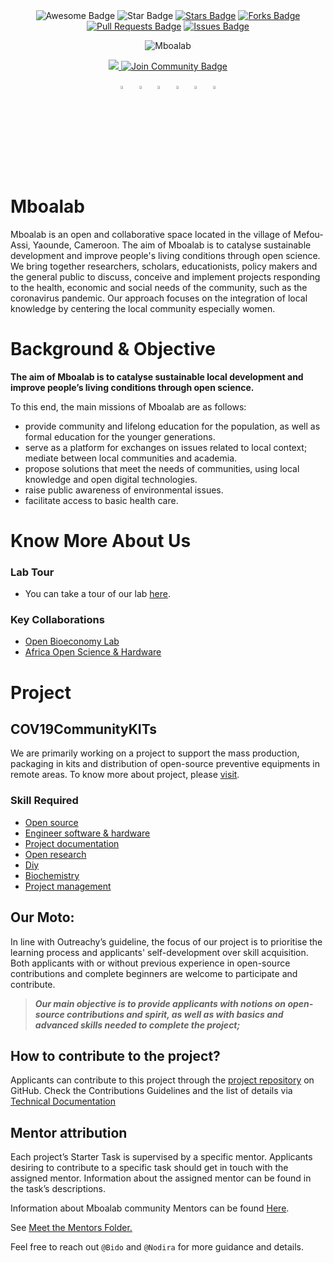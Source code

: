 <div id="top" align="center">

<img src="https://cdn.rawgit.com/sindresorhus/awesome/d7305f38d29fed78fa85652e3a63e154dd8e8829/media/badge.svg" alt="Awesome Badge"/>
<img src="https://img.shields.io/static/v1?label=%F0%9F%8C%9F&message=Mboalab&style=style=flat&color=BC4E99" alt="Star Badge"/>
<a href="https://github.com/Mboalab/Mboalab_Outreachy-May-Aug-2022/stargazers"><img src="https://img.shields.io/github/stars/Mboalab/Mboalab_Outreachy-May-Aug-2022" alt="Stars Badge"/></a>
<a href="https://github.com/Mboalab/Mboalab_Outreachy-May-Aug-2022/network/members"><img src="https://img.shields.io/github/forks/Mboalab/Mboalab_Outreachy-May-Aug-2022" alt="Forks Badge"/></a>
<a href="https://github.com/Mboalab/Mboalab_Outreachy-May-Aug-2022/pulls"><img src="https://img.shields.io/github/issues-pr/Mboalab/Mboalab_Outreachy-May-Aug-2022" alt="Pull Requests Badge"/></a>
<a href="https://github.com/Mboalab/Mboalab_Outreachy-May-Aug-2022/issues"><img src="https://img.shields.io/github/issues/Mboalab/Mboalab_Outreachy-May-Aug-2022" alt="Issues Badge"/></a>
  
  ![Mboalab](https://user-images.githubusercontent.com/63330165/161022905-50be0130-c1f8-4beb-95ea-137e6c780d5e.jpg)
  
<a href="https://twitter.com/LabMboa" ><img src="https://img.shields.io/twitter/follow/LabMboa.svg?style=social" /> </a>
<a href="https://website-mboalab.vercel.app/"><img src="https://img.shields.io/discord/.svg?style=flat&label=Join%20Community&color=7289DA" alt="Join Community Badge"/></a>

  [<img src="https://upload.wikimedia.org/wikipedia/commons/8/83/Steam_icon_logo.svg" width="3.5%"/>](https://www.mboalab.africa/) &nbsp; [<img src="https://img.icons8.com/color/48/000000/twitter.png" width="3.5%"/>](https://twitter.com/LabMboa)  &nbsp; [<img src="https://img.icons8.com/color/48/000000/linkedin.png" width="3.5%"/>](https://www.linkedin.com/company/mboalab/)  &nbsp; [<img src="https://img.icons8.com/fluent/48/000000/facebook-new.png" width="3.5%"/>](https://www.facebook.com/mboalab/)  &nbsp; [<img src="https://img.icons8.com/fluent/48/000000/instagram-new.png" width="3.5%"/>](https://www.instagram.com/)  &nbsp;  [<img src="https://img.icons8.com/fluent/48/000000/gmail.png" width="3.5%"/>](mailto:thomasmboa@gmail.com)
  
  </div>
  
# Mboalab

Mboalab is an open and collaborative space located in the village of Mefou-Assi, Yaounde, Cameroon. The aim of Mboalab is to catalyse sustainable development and improve people's living conditions through open science. We bring together researchers, scholars, educationists, policy makers and the general public to discuss, conceive and implement projects responding to the health, economic and social needs of the community, such as the coronavirus pandemic. Our approach focuses on the integration of local knowledge by centering the local community especially women.

# Background & Objective

**The aim of Mboalab is to catalyse sustainable local development and improve people’s living conditions through open science.**

To this end, the main missions of Mboalab are as follows: 

- provide community and lifelong education for the population, as well as formal education for the younger generations. 
- serve as a platform for exchanges on issues related to local context; mediate between local communities and academia. 
- propose solutions that meet the needs of communities, using local knowledge and open digital technologies.
- raise public awareness of environmental issues.
- facilitate access to basic health care.

# Know More About Us

### Lab Tour
-  You can take a tour of our lab [here](https://www.youtube.com/watch?v=Tfx-C--iELU).
  
### Key Collaborations
- [Open Bioeconomy Lab](https://openbioeconomy.org/)
- [Africa Open Science & Hardware](https://africaosh.com/)

# Project

## COV19CommunityKITs

We are primarily working on a project to support the mass production,  packaging in kits and distribution of open-source preventive equipments in remote areas. To know more about project, please [visit](https://app.jogl.io/project/217/COV19CommunityKITs).

### Skill Required
- [Open source](https://app.jogl.io/search/projects?refinementList[skills][0]=Open%20source)
- [Engineer software & hardware](https://app.jogl.io/search/projects?refinementList[skills][0]=Engineer%20software%20&%20hardware)
- [Project documentation](https://app.jogl.io/search/projects?refinementList[skills][0]=Project%20documentation)
- [Open research](https://app.jogl.io/search/projects?refinementList[skills][0]=Open%20research)
- [Diy](https://app.jogl.io/search/projects?refinementList[skills][0]=Diy)
- [Biochemistry](https://app.jogl.io/search/projects?refinementList[skills][0]=Biochemistry)
- [Project management](https://app.jogl.io/search/projects?refinementList[skills][0]=Project%20management%20skill)

## Our Moto:

In line with Outreachy’s guideline, the focus of our project is to prioritise the learning process and applicants' self-development over skill acquisition. 
Both applicants with or without previous experience in open-source contributions and complete beginners are welcome to participate and contribute. 

>**_Our main objective is to provide applicants with notions on open-source contributions and spirit, as well as with basics and advanced skills needed to complete the project;_**

## How to contribute to the project?
Applicants can contribute to this project through the [project repository](https://github.com/Mboalab/Outreachy_December_2022-March_2023-Internships) on GitHub. 
Check the Contributions Guidelines and the list of details via [Technical Documentation](https://docs.google.com/document/d/1fzB-AcfYNnsvqBlwyJZJR1SfuvpjYxxpONnv13bPGqg/edit?usp=sharing)

## Mentor attribution
Each project’s Starter Task is supervised by a specific mentor. Applicants desiring to contribute to a specific task should get in touch with the assigned mentor. 
Information about the assigned mentor can be found in the task’s descriptions.

Information about Mboalab community Mentors can be found [Here](https://github.com/Mboalab/Mboalab_Outreachy-May-Aug-2022/tree/main/Meet_the_Mentors#readme).

See [Meet the Mentors Folder.](https://github.com/Mboalab/Mboalab_Outreachy-May-Aug-2022/tree/main/Meet_the_Mentors)

Feel free to reach out `@Bido` and `@Nodira` for more guidance and details.

